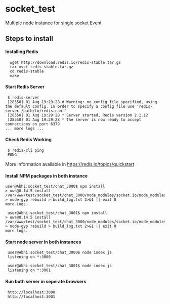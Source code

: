 # socket_test
Multiple node instance for single socket Event

##  Steps to install 
#### Installing Redis

      wget http://download.redis.io/redis-stable.tar.gz
      tar xvzf redis-stable.tar.gz
      cd redis-stable
      make
#### Start Redis Server
     $ redis-server
     [28550] 01 Aug 19:29:28 # Warning: no config file specified, using the default config. In order to specify a config file use 'redis-server /path/to/redis.conf'
     [28550] 01 Aug 19:29:28 * Server started, Redis version 2.2.12
     [28550] 01 Aug 19:29:28 * The server is now ready to accept connections on port 6379
    ... more logs ...
#### Check Redis Working
     $ redis-cli ping
     PONG
     
More Information available in https://redis.io/topics/quickstart

#### Install NPM packages in both instance
    user@Abhi:socket_test/chat_3000$ npm install
    > uws@0.14.5 install /var/www/test/socket_test/chat_3000/node_modules/socket.io/node_modules/engine.io/node_modules/uws
    > node-gyp rebuild > build_log.txt 2>&1 || exit 0
    more Logs..
    
     user@Abhi:socket_test/chat_3001$ npm install
    > uws@0.14.5 install /var/www/test/socket_test/chat_3000/node_modules/socket.io/node_modules/engine.io/node_modules/uws
    > node-gyp rebuild > build_log.txt 2>&1 || exit 0
    more logs..
    
#### Start node server in both instances
     user@Abhi:socket_test/chat_3000$ node index.js
     listening on *:3000
     
     user@Abhi:socket_test/chat_3001$ node index.js
     listening on *:3001
     
#### Run both server in seperate browsers 
     http://localhost:3000
     http://localhost:3001
    
    




